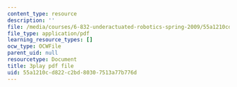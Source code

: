 ```yaml
---
content_type: resource
description: ''
file: /media/courses/6-832-underactuated-robotics-spring-2009/55a1210cd822c2bd80307513a77b776d_CUygqWS7occ.pdf
file_type: application/pdf
learning_resource_types: []
ocw_type: OCWFile
parent_uid: null
resourcetype: Document
title: 3play pdf file
uid: 55a1210c-d822-c2bd-8030-7513a77b776d
---
```

